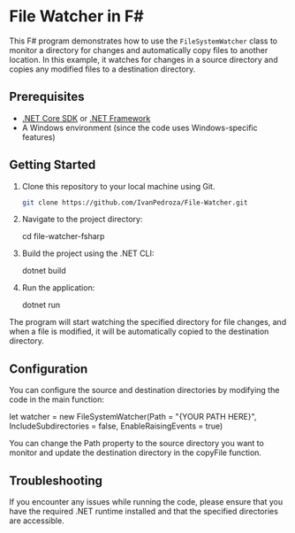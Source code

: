 # File Watcher in F#

This F# program demonstrates how to use the `FileSystemWatcher` class to monitor a directory for changes and automatically copy files to another location. In this example, it watches for changes in a source directory and copies any modified files to a destination directory.

## Prerequisites

- [.NET Core SDK](https://dotnet.microsoft.com/download/dotnet-core) or [.NET Framework](https://dotnet.microsoft.com/download/dotnet-framework)
- A Windows environment (since the code uses Windows-specific features)

## Getting Started

1. Clone this repository to your local machine using Git.

   ```bash
   git clone https://github.com/IvanPedroza/File-Watcher.git

2. Navigate to the project directory:
   
   cd file-watcher-fsharp
   
3. Build the project using the .NET CLI:

   dotnet build
4. Run the application:

   dotnet run
   
The program will start watching the specified directory for file changes, and when a file is modified, it will be automatically copied to the destination directory.

## Configuration

You can configure the source and destination directories by modifying the code in the main function:

  let watcher = new FileSystemWatcher(Path = "{YOUR PATH HERE}", IncludeSubdirectories = false, EnableRaisingEvents = true)

You can change the Path property to the source directory you want to monitor and update the destination directory in the copyFile function.

## Troubleshooting

If you encounter any issues while running the code, please ensure that you have the required .NET runtime installed and that the specified directories are accessible.



